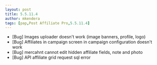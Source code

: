 ```yaml
---
layout: post
title: 5.5.11.4
author: mkendera
tags: [pap,Post Affiliate Pro,5.5.11.4]
---
```


- [Bug] Images uploader doesn't work (image banners, profile, logo)
- [Bug] Affiliates in campaign screen in campaign configuration doesn't work
- [Bug] mercahnt cannot edit hidden affiliate fields, note and photo
- [Bug] API affiliate grid request sql error
